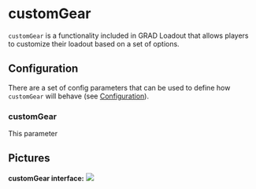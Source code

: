 # customGear
`customGear` is a functionality included in GRAD Loadout that allows players to customize their loadout based on a set of options.

## Configuration
There are a set of config parameters that can be used to define how `customGear` will behave (see [Configuration](configuration.md)).

### customGear
This parameter


## Pictures

**customGear interface:**
![](https://i.imgur.com/FNN54BO.jpg)
